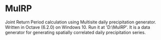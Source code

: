 # MulRP
Joint Return Period calculation using Multisite daily precipitation generator.
Written in Octave (6.2.0) on Windows 10.
Run it at 'D:\MulRP'.
It is a data generator for generating spatially correlated daily precipitation series.
